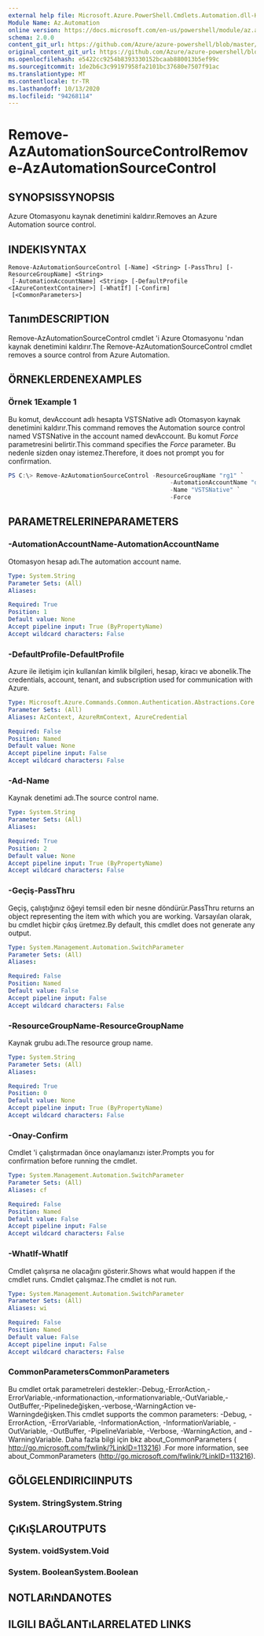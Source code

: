 ```yaml
---
external help file: Microsoft.Azure.PowerShell.Cmdlets.Automation.dll-Help.xml
Module Name: Az.Automation
online version: https://docs.microsoft.com/en-us/powershell/module/az.automation/remove-azautomationsourcecontrol
schema: 2.0.0
content_git_url: https://github.com/Azure/azure-powershell/blob/master/src/Automation/Automation/help/Remove-AzAutomationSourceControl.md
original_content_git_url: https://github.com/Azure/azure-powershell/blob/master/src/Automation/Automation/help/Remove-AzAutomationSourceControl.md
ms.openlocfilehash: e5422cc9254b8393330152bcaab880013b5ef99c
ms.sourcegitcommit: 1de2b6c3c99197958fa2101bc37680e7507f91ac
ms.translationtype: MT
ms.contentlocale: tr-TR
ms.lasthandoff: 10/13/2020
ms.locfileid: "94268114"
---
```

# <span data-ttu-id="ee8cc-101">Remove-AzAutomationSourceControl</span><span class="sxs-lookup"><span data-stu-id="ee8cc-101">Remove-AzAutomationSourceControl</span></span>

## <span data-ttu-id="ee8cc-102">SYNOPSIS</span><span class="sxs-lookup"><span data-stu-id="ee8cc-102">SYNOPSIS</span></span>
<span data-ttu-id="ee8cc-103">Azure Otomasyonu kaynak denetimini kaldırır.</span><span class="sxs-lookup"><span data-stu-id="ee8cc-103">Removes an Azure Automation source control.</span></span>

## <span data-ttu-id="ee8cc-104">INDEKI</span><span class="sxs-lookup"><span data-stu-id="ee8cc-104">SYNTAX</span></span>

```
Remove-AzAutomationSourceControl [-Name] <String> [-PassThru] [-ResourceGroupName] <String>
 [-AutomationAccountName] <String> [-DefaultProfile <IAzureContextContainer>] [-WhatIf] [-Confirm]
 [<CommonParameters>]
```

## <span data-ttu-id="ee8cc-105">Tanım</span><span class="sxs-lookup"><span data-stu-id="ee8cc-105">DESCRIPTION</span></span>
<span data-ttu-id="ee8cc-106">Remove-AzAutomationSourceControl cmdlet 'i Azure Otomasyonu 'ndan kaynak denetimini kaldırır.</span><span class="sxs-lookup"><span data-stu-id="ee8cc-106">The Remove-AzAutomationSourceControl cmdlet removes a source control from Azure Automation.</span></span>

## <span data-ttu-id="ee8cc-107">ÖRNEKLERDEN</span><span class="sxs-lookup"><span data-stu-id="ee8cc-107">EXAMPLES</span></span>

### <span data-ttu-id="ee8cc-108">Örnek 1</span><span class="sxs-lookup"><span data-stu-id="ee8cc-108">Example 1</span></span>
<span data-ttu-id="ee8cc-109">Bu komut, devAccount adlı hesapta VSTSNative adlı Otomasyon kaynak denetimini kaldırır.</span><span class="sxs-lookup"><span data-stu-id="ee8cc-109">This command removes the Automation source control named VSTSNative in the account named devAccount.</span></span>
<span data-ttu-id="ee8cc-110">Bu komut *Force* parametresini belirtir.</span><span class="sxs-lookup"><span data-stu-id="ee8cc-110">This command specifies the *Force* parameter.</span></span> <span data-ttu-id="ee8cc-111">Bu nedenle sizden onay istemez.</span><span class="sxs-lookup"><span data-stu-id="ee8cc-111">Therefore, it does not prompt you for confirmation.</span></span>

```powershell
PS C:\> Remove-AzAutomationSourceControl -ResourceGroupName "rg1" `
                                              -AutomationAccountName "devAccount" `
                                              -Name "VSTSNative" `
                                              -Force
```

## <span data-ttu-id="ee8cc-112">PARAMETRELERINE</span><span class="sxs-lookup"><span data-stu-id="ee8cc-112">PARAMETERS</span></span>

### <span data-ttu-id="ee8cc-113">-AutomationAccountName</span><span class="sxs-lookup"><span data-stu-id="ee8cc-113">-AutomationAccountName</span></span>
<span data-ttu-id="ee8cc-114">Otomasyon hesap adı.</span><span class="sxs-lookup"><span data-stu-id="ee8cc-114">The automation account name.</span></span>

```yaml
Type: System.String
Parameter Sets: (All)
Aliases:

Required: True
Position: 1
Default value: None
Accept pipeline input: True (ByPropertyName)
Accept wildcard characters: False
```

### <span data-ttu-id="ee8cc-115">-DefaultProfile</span><span class="sxs-lookup"><span data-stu-id="ee8cc-115">-DefaultProfile</span></span>
<span data-ttu-id="ee8cc-116">Azure ile iletişim için kullanılan kimlik bilgileri, hesap, kiracı ve abonelik.</span><span class="sxs-lookup"><span data-stu-id="ee8cc-116">The credentials, account, tenant, and subscription used for communication with Azure.</span></span>

```yaml
Type: Microsoft.Azure.Commands.Common.Authentication.Abstractions.Core.IAzureContextContainer
Parameter Sets: (All)
Aliases: AzContext, AzureRmContext, AzureCredential

Required: False
Position: Named
Default value: None
Accept pipeline input: False
Accept wildcard characters: False
```

### <span data-ttu-id="ee8cc-117">-Ad</span><span class="sxs-lookup"><span data-stu-id="ee8cc-117">-Name</span></span>
<span data-ttu-id="ee8cc-118">Kaynak denetimi adı.</span><span class="sxs-lookup"><span data-stu-id="ee8cc-118">The source control name.</span></span>

```yaml
Type: System.String
Parameter Sets: (All)
Aliases:

Required: True
Position: 2
Default value: None
Accept pipeline input: True (ByPropertyName)
Accept wildcard characters: False
```

### <span data-ttu-id="ee8cc-119">-Geçiş</span><span class="sxs-lookup"><span data-stu-id="ee8cc-119">-PassThru</span></span>
<span data-ttu-id="ee8cc-120">Geçiş, çalıştığınız öğeyi temsil eden bir nesne döndürür.</span><span class="sxs-lookup"><span data-stu-id="ee8cc-120">PassThru returns an object representing the item with which you are working.</span></span>
<span data-ttu-id="ee8cc-121">Varsayılan olarak, bu cmdlet hiçbir çıkış üretmez.</span><span class="sxs-lookup"><span data-stu-id="ee8cc-121">By default, this cmdlet does not generate any output.</span></span>

```yaml
Type: System.Management.Automation.SwitchParameter
Parameter Sets: (All)
Aliases:

Required: False
Position: Named
Default value: False
Accept pipeline input: False
Accept wildcard characters: False
```

### <span data-ttu-id="ee8cc-122">-ResourceGroupName</span><span class="sxs-lookup"><span data-stu-id="ee8cc-122">-ResourceGroupName</span></span>
<span data-ttu-id="ee8cc-123">Kaynak grubu adı.</span><span class="sxs-lookup"><span data-stu-id="ee8cc-123">The resource group name.</span></span>

```yaml
Type: System.String
Parameter Sets: (All)
Aliases:

Required: True
Position: 0
Default value: None
Accept pipeline input: True (ByPropertyName)
Accept wildcard characters: False
```

### <span data-ttu-id="ee8cc-124">-Onay</span><span class="sxs-lookup"><span data-stu-id="ee8cc-124">-Confirm</span></span>
<span data-ttu-id="ee8cc-125">Cmdlet 'i çalıştırmadan önce onaylamanızı ister.</span><span class="sxs-lookup"><span data-stu-id="ee8cc-125">Prompts you for confirmation before running the cmdlet.</span></span>

```yaml
Type: System.Management.Automation.SwitchParameter
Parameter Sets: (All)
Aliases: cf

Required: False
Position: Named
Default value: False
Accept pipeline input: False
Accept wildcard characters: False
```

### <span data-ttu-id="ee8cc-126">-WhatIf</span><span class="sxs-lookup"><span data-stu-id="ee8cc-126">-WhatIf</span></span>
<span data-ttu-id="ee8cc-127">Cmdlet çalışırsa ne olacağını gösterir.</span><span class="sxs-lookup"><span data-stu-id="ee8cc-127">Shows what would happen if the cmdlet runs.</span></span>
<span data-ttu-id="ee8cc-128">Cmdlet çalışmaz.</span><span class="sxs-lookup"><span data-stu-id="ee8cc-128">The cmdlet is not run.</span></span>

```yaml
Type: System.Management.Automation.SwitchParameter
Parameter Sets: (All)
Aliases: wi

Required: False
Position: Named
Default value: False
Accept pipeline input: False
Accept wildcard characters: False
```

### <span data-ttu-id="ee8cc-129">CommonParameters</span><span class="sxs-lookup"><span data-stu-id="ee8cc-129">CommonParameters</span></span>
<span data-ttu-id="ee8cc-130">Bu cmdlet ortak parametreleri destekler:-Debug,-ErrorAction,-ErrorVariable,-ınformationaction,-ınformationvariable,-OutVariable,-OutBuffer,-Pipelinedeğişken,-verbose,-WarningAction ve-Warningdeğişken.</span><span class="sxs-lookup"><span data-stu-id="ee8cc-130">This cmdlet supports the common parameters: -Debug, -ErrorAction, -ErrorVariable, -InformationAction, -InformationVariable, -OutVariable, -OutBuffer, -PipelineVariable, -Verbose, -WarningAction, and -WarningVariable.</span></span> <span data-ttu-id="ee8cc-131">Daha fazla bilgi için bkz about_CommonParameters ( http://go.microsoft.com/fwlink/?LinkID=113216) .</span><span class="sxs-lookup"><span data-stu-id="ee8cc-131">For more information, see about_CommonParameters (http://go.microsoft.com/fwlink/?LinkID=113216).</span></span>

## <span data-ttu-id="ee8cc-132">GÖLGELENDIRICI</span><span class="sxs-lookup"><span data-stu-id="ee8cc-132">INPUTS</span></span>

### <span data-ttu-id="ee8cc-133">System. String</span><span class="sxs-lookup"><span data-stu-id="ee8cc-133">System.String</span></span>

## <span data-ttu-id="ee8cc-134">ÇıKıŞLAR</span><span class="sxs-lookup"><span data-stu-id="ee8cc-134">OUTPUTS</span></span>

### <span data-ttu-id="ee8cc-135">System. void</span><span class="sxs-lookup"><span data-stu-id="ee8cc-135">System.Void</span></span>

### <span data-ttu-id="ee8cc-136">System. Boolean</span><span class="sxs-lookup"><span data-stu-id="ee8cc-136">System.Boolean</span></span>

## <span data-ttu-id="ee8cc-137">NOTLARıNDA</span><span class="sxs-lookup"><span data-stu-id="ee8cc-137">NOTES</span></span>

## <span data-ttu-id="ee8cc-138">ILGILI BAĞLANTıLAR</span><span class="sxs-lookup"><span data-stu-id="ee8cc-138">RELATED LINKS</span></span>
